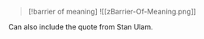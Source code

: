 >[!barrier of meaning] ![[zBarrier-Of-Meaning.png]]

Can also include the quote from Stan Ulam. 









 




